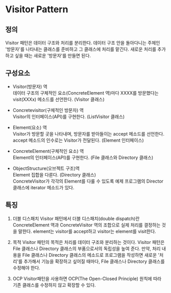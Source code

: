 # Visitor Pattern
## 정의
Visitor 패턴은 데이터 구조와 처리를 분리한다. 
데이터 구조 안을 돌아다니는 주체인 '방문자'를 나타내는 클래스를 준비하고 그 클래스에 처리를 맡긴다. 
새로운 처리를 추가하고 싶을 때는 새로운 '방문자'를 만들면 된다.

## 구성요소
- Visitor(방문자) 역<br>
데이터 구조의 구체적인 요소(ConcreteElement 역)마다 XXXX를 방문했다는 visit(XXXx) 메소드를 선언한다. (Visitor 클래스)

- Concretevisitor(구체적인 방문자) 역<br>
Visitor의 인터페이스(API)를 구현한다. (ListVisitor 클래스)

- Element(요소) 역<br>
Visitor가 방문할 곳을 나타내며, 방문자를 받아들이는 accept 메소드를 선언한다. 
accept 메소드의 인수로는 Visitor가 전달된다. 
(Element 인터페이스)

- ConcreteElement(구체적인 요소) 역<br>
Element의 인터페이스(API)를 구현한다. 
(File 클래스와 Directory 클래스)

- ObjectStructure(오브젝트 구조)역<br>
Element 집합을 다룬다. (Directory 클래스)<br>
ConcreteVisitor가 각각의 Element를 다룰 수 있도록 예제 프로그램의 Director 클래스에 iterator 메소드가 있다.

## 특징
1. 더블 디스패치
Visitor 패턴에서 더블 디스패치(double dispatch)란 ConcreteElement 역과 ConcreteVisitor 역의 조합으로 실제 처리를 결정하는 것을 말한다. 
element는 visitor를 accept하고 visitor는 element를 visit한다. 

2. 목적
Visitor 패턴의 목적은 처리를 데이터 구조와 분리하는 것이다.
Visitor 패턴은 File 클래스나 Directory 클래스의 부품으로서의 독립성을 높여 준다. 
만약, 처리 내용을 File 클래스나 Directory 클래스의 메소드로 프로그램을 작성하면 새로운 '처리'를 추가해서 기능을 확장하고 싶어질 때마다, File 클래스나 Directory 클래스를 수정해야 한다.

3. OCP
Visitor패턴을 사용하면 OCP(The Open-Closed Principle) 원칙에 따라 기존 클래스를 수정하지 않고 확장할 수 있다.